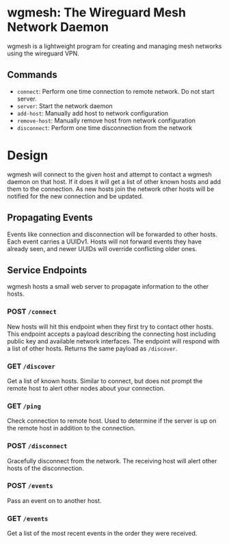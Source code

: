 # wgmesh: The Wireguard Mesh Network Daemon

wgmesh is a lightweight program for creating and managing mesh networks using
the wireguard VPN.


## Commands

* `connect`: Perform one time connection to remote network. Do not start server.
* `server`: Start the network daemon
* `add-host`: Manually add host to network configuration
* `remove-host`: Manually remove host from network configuration
* `disconnect`: Perform one time disconnection from the network

# Design

wgmesh will connect to the given host and attempt to contact a wgmesh daemon on
that host. If it does it will get a list of other known hosts and add them to
the connection. As new hosts join the network other hosts will be notified for
the new connection and be updated.

## Propagating Events

Events like connection and disconnection will be forwarded to other hosts. Each
event carries a UUIDv1. Hosts will not forward events they have already seen,
and newer UUIDs will override conflicting older ones.

## Service Endpoints

wgmesh hosts a small web server to propagate information to the other hosts.

### POST `/connect`

New hosts will hit this endpoint when they first try to contact other hosts.
This endpoint accepts a payload describing the connecting host including public
key and available network interfaces. The endpoint will respond with a list of
other hosts. Returns the same payload as `/discover`.

### GET `/discover`

Get a list of known hosts. Similar to connect, but does not prompt the remote
host to alert other nodes about your connection.

### GET `/ping`

Check connection to remote host. Used to determine if the server is up on the
remote host in addition to the connection.

### POST `/disconnect`

Gracefully disconnect from the network. The receiving host will alert other
hosts of the disconnection.

### POST `/events`

Pass an event on to another host.


### GET `/events`

Get a list of the most recent events in the order they were received.
